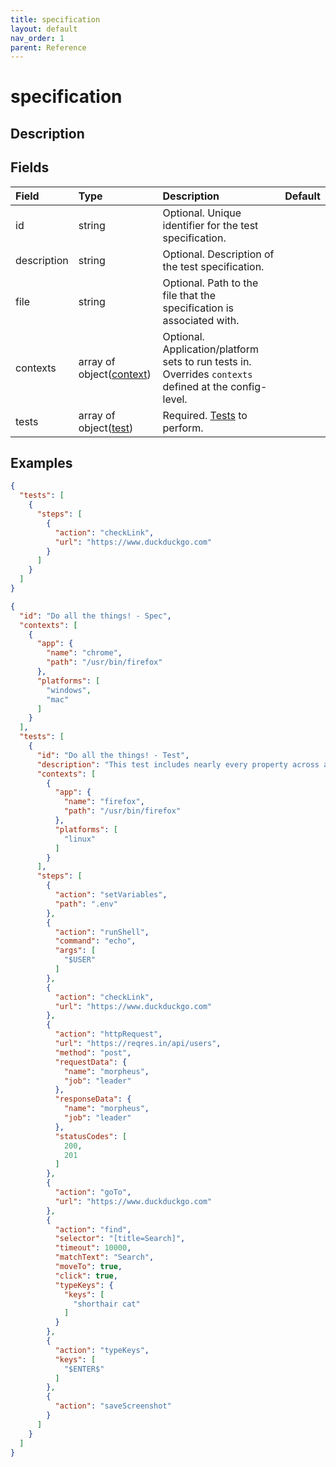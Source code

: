 ```yaml
---
title: specification
layout: default
nav_order: 1
parent: Reference
---
```




# specification


## Description



## Fields

Field | Type | Description | Default
:-- | :-- | :-- | :--
id | string |  Optional. Unique identifier for the test specification. | 
description | string |  Optional. Description of the test specification. | 
file | string |  Optional. Path to the file that the specification is associated with. | 
contexts | array of object([context](/reference/schemas/context)) |  Optional. Application/platform sets to run tests in. Overrides `contexts` defined at the config-level. | 
tests | array of object([test](/reference/schemas/test)) |  Required. [Tests](/reference/schemas/test) to perform. | 

## Examples

```json
{
  "tests": [
    {
      "steps": [
        {
          "action": "checkLink",
          "url": "https://www.duckduckgo.com"
        }
      ]
    }
  ]
}
```

```json
{
  "id": "Do all the things! - Spec",
  "contexts": [
    {
      "app": {
        "name": "chrome",
        "path": "/usr/bin/firefox"
      },
      "platforms": [
        "windows",
        "mac"
      ]
    }
  ],
  "tests": [
    {
      "id": "Do all the things! - Test",
      "description": "This test includes nearly every property across all actions.",
      "contexts": [
        {
          "app": {
            "name": "firefox",
            "path": "/usr/bin/firefox"
          },
          "platforms": [
            "linux"
          ]
        }
      ],
      "steps": [
        {
          "action": "setVariables",
          "path": ".env"
        },
        {
          "action": "runShell",
          "command": "echo",
          "args": [
            "$USER"
          ]
        },
        {
          "action": "checkLink",
          "url": "https://www.duckduckgo.com"
        },
        {
          "action": "httpRequest",
          "url": "https://reqres.in/api/users",
          "method": "post",
          "requestData": {
            "name": "morpheus",
            "job": "leader"
          },
          "responseData": {
            "name": "morpheus",
            "job": "leader"
          },
          "statusCodes": [
            200,
            201
          ]
        },
        {
          "action": "goTo",
          "url": "https://www.duckduckgo.com"
        },
        {
          "action": "find",
          "selector": "[title=Search]",
          "timeout": 10000,
          "matchText": "Search",
          "moveTo": true,
          "click": true,
          "typeKeys": {
            "keys": [
              "shorthair cat"
            ]
          }
        },
        {
          "action": "typeKeys",
          "keys": [
            "$ENTER$"
          ]
        },
        {
          "action": "saveScreenshot"
        }
      ]
    }
  ]
}
```
